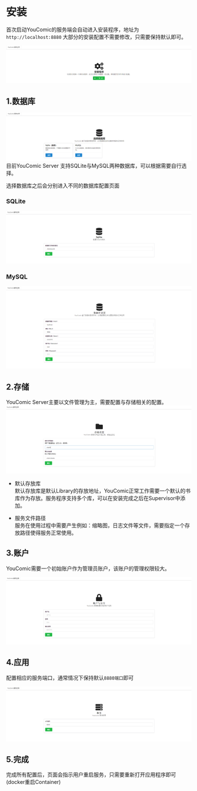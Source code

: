 # 安装
首次启动YouComic的服务端会自动进入安装程序，地址为`http://localhost:8880`
大部分的安装配置不需要修改，只需要保持默认即可。

![](../arts/youcomic-server-install-welcome.png)

## 1.数据库

![](../arts/youcomic-server-install-database.png)
目前YouComic Server 支持SQLite与MySQL两种数据库，可以根据需要自行选择。

选择数据库之后会分别进入不同的数据库配置页面

### SQLite
![](../arts/youcomic-server-install-sqlite.png)

### MySQL
![](../arts/youcomic-server-install-mysql.png)

## 2.存储
YouComic Server主要以文件管理为主，需要配置与存储相关的配置。
![](../arts/youcomic-server-install-store.png)

- 默认存放库  
默认存放库是默认Library的存放地址，YouComic正常工作需要一个默认的书库作为存放。服务程序支持多个库，可以在安装完成之后在Supervisor中添加。

- 服务文件路径  
服务在使用过程中需要产生例如：缩略图，日志文件等文件，需要指定一个存放路径使得服务正常使用。

## 3.账户
YouComic需要一个初始账户作为管理员账户，该账户的管理权限较大。


![](../arts/youcomic-server-install-account.png)

## 4.应用

配置相应的服务端口，通常情况下保持默认`8880端口`即可

![](../arts/youcomic-server-install-application.png)

## 5.完成

完成所有配置后，页面会指示用户重启服务，只需要重新打开应用程序即可(docker重启Container)